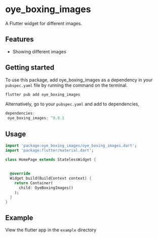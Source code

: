 # oye_boxing_images

A Flutter widget for different images.

## Features

 - Showing different images 

## Getting started

To use this package, add oye_boxing_images as a dependency in your `pubspec.yaml` file by running the command on the terminal.
```dart
flutter pub add oye_boxing_images
```

Alternatively, go to your `pubspec.yaml` and add to dependencies, 
```dart
dependencies:
 oye_boxing_images: ^0.0.1
```

## Usage

```dart
import 'package:oye_boxing_images/oye_boxing_images.dart';
import 'package:flutter/material.dart';

class HomePage extends StatelessWidget {
  
  
  @override
  Widget build(BuildContext context) {
    return Container(
      child: OyeBoxingImages()
    );
  }
}
```
## Example
View the flutter app in the `example` directory
